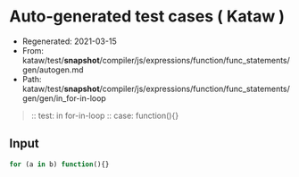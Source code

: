 # Auto-generated test cases ( Kataw )
- Regenerated: 2021-03-15
- From: kataw/test/__snapshot__/compiler/js/expressions/function/func_statements/gen/autogen.md
- Path: kataw/test/__snapshot__/compiler/js/expressions/function/func_statements/gen/gen/in_for-in-loop
> :: test: in for-in-loop
> :: case: function(){}
## Input

`````js
for (a in b) function(){}
`````
